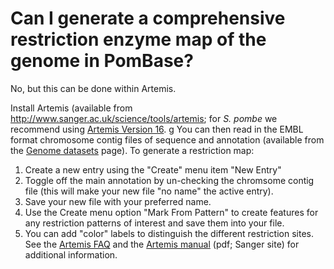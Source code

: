 # Can I generate a comprehensive restriction enzyme map of the genome in PomBase?
<!-- pombase_categories: Tools and resources -->

No, but this can be done within Artemis.

Install Artemis (available from
<http://www.sanger.ac.uk/science/tools/artemis>; for *S. pombe* we recommend using [Artemis Version 16](ftp://ftp.sanger.ac.uk/pub/resources/software/artemis/v16/).
g
You can then read in the EMBL format chromosome contig files of
sequence and annotation (available from the 
[Genome datasets](/downloads/genome-datasets) page). To
generate a restriction map:

1.  Create a new entry using the "Create" menu item "New Entry"
2.  Toggle off the main annotation by un-checking the chromsome contig
    file (this will make your new file "no name" the active entry).
3.  Save your new file with your preferred name.
4.  Use the Create menu option "Mark From Pattern" to create features
    for any restriction patterns of interest and save them into your
    file.
5.  You can add "color" labels to distinguish the different restriction
    sites. See the [Artemis FAQ](/faq/there-equivalent-artemis-java-applet-pombase) and the
    [Artemis manual](ftp://ftp.sanger.ac.uk/pub/resources/software/artemis/artemis.pdf) (pdf;
    Sanger site) for additional information.


